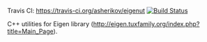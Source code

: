 Travis CI: https://travis-ci.org/asherikov/eigenut [![Build Status](https://travis-ci.org/asherikov/eigenut.svg?branch=master)](https://travis-ci.org/asherikov/eigenut)

C++ utilities for Eigen library (http://eigen.tuxfamily.org/index.php?title=Main_Page).
